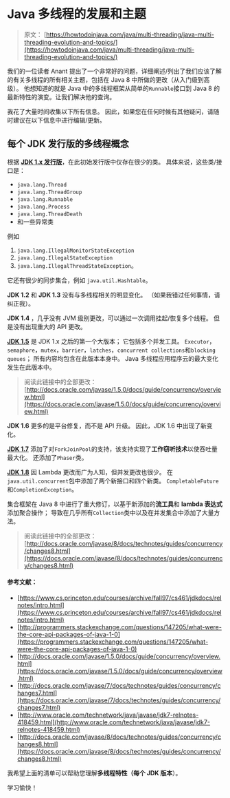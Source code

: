 # Java 多线程的发展和主题

> 原文： [https://howtodoinjava.com/java/multi-threading/java-multi-threading-evolution-and-topics/](https://howtodoinjava.com/java/multi-threading/java-multi-threading-evolution-and-topics/)

我们的一位读者 Anant 提出了一个非常好的问题，详细阐述/列出了我们应该了解的有关多线程的所有相关主题，包括在 Java 8 中所做的更改（从入门级到高级）。 他想知道的就是 Java 中的多线程框架从简单的`Runnable`接口到 Java 8 的最新特性的演变。让我们解决他的查询。

我花了大量时间收集以下所有信息。 因此，如果您在任何时候有其他疑问，请随时建议在以下信息中进行编辑/更新。

## 每个 JDK 发行版的多线程概念

根据 [**JDK 1.x 发行版**](https://www.cs.princeton.edu/courses/archive/fall97/cs461/jdkdocs/)，在此初始发行版中仅存在很少的类。 具体来说，这些类/接口是：

*   `java.lang.Thread`
*   `java.lang.ThreadGroup`
*   `java.lang.Runnable`
*   `java.lang.Process`
*   `java.lang.ThreadDeath`
*   和一些异常类

例如

1.  `java.lang.IllegalMonitorStateException`
2.  `java.lang.IllegalStateException`
3.  `java.lang.IllegalThreadStateException`。

它还有很少的同步集合，例如 `java.util.Hashtable`。

**JDK 1.2** 和 **JDK 1.3** 没有与多线程相关的明显变化。 （如果我错过任何事情，请纠正我）。

**JDK 1.4** ，几乎没有 JVM 级别更改，可以通过一次调用挂起/恢复多个线程。 但是没有出现重大的 API 更改。

[**JDK 1.5**](https://docs.oracle.com/javase/1.5.0/docs/guide/concurrency/overview.html) 是 JDK 1.x 之后的第一个大版本； 它包括多个并发工具。 `Executor`，`semaphore`，`mutex`，`barrier`，`latches`，`concurrent collections`和`blocking queues`； 所有内容均包含在此版本本身中。 Java 多线程应用程序云的最大变化发生在此版本中。

> 阅读此链接中的全部更改： [http://docs.oracle.com/javase/1.5.0/docs/guide/concurrency/overview.html](https://docs.oracle.com/javase/1.5.0/docs/guide/concurrency/overview.html)

**JDK 1.6** 更多的是平台修复，而不是 API 升级。 因此，JDK 1.6 中出现了新变化。

[**JDK 1.7**](https://docs.oracle.com/javase/7/docs/technotes/guides/concurrency/changes7.html) 添加了对`ForkJoinPool`的支持，该支持实现了**工作窃听技术**以使吞吐量最大化。 还添加了`Phaser`类。

[**JDK 1.8**](https://docs.oracle.com/javase/8/docs/technotes/guides/concurrency/changes8.html) 因 Lambda 更改而广为人知，但并发更改也很少。 在`java.util.concurrent`包中添加了两个新接口和四个新类。 `CompletableFuture`和`CompletionException`。

集合框架在 Java 8 中进行了重大修订，以基于新添加的**流工具**和 **lambda 表达式**添加聚合操作； 导致在几乎所有`Collection`类中以及在并发集合中添加了大量方法。

> 阅读此链接中的全部更改： [http://docs.oracle.com/javase/8/docs/technotes/guides/concurrency/changes8.html](https://docs.oracle.com/javase/8/docs/technotes/guides/concurrency/changes8.html)

#### 参考文献：

*   [https://www.cs.princeton.edu/courses/archive/fall97/cs461/jdkdocs/relnotes/intro.html](https://www.cs.princeton.edu/courses/archive/fall97/cs461/jdkdocs/relnotes/intro.html)
*   [http://programmers.stackexchange.com/questions/147205/what-were-the-core-api-packages-of-java-1-0](https://programmers.stackexchange.com/questions/147205/what-were-the-core-api-packages-of-java-1-0)
*   [http://docs.oracle.com/javase/1.5.0/docs/guide/concurrency/overview.html](https://docs.oracle.com/javase/1.5.0/docs/guide/concurrency/overview.html)
*   [http://docs.oracle.com/javase/7/docs/technotes/guides/concurrency/changes7.html](https://docs.oracle.com/javase/7/docs/technotes/guides/concurrency/changes7.html)
*   [http://www.oracle.com/technetwork/java/javase/jdk7-relnotes-418459.html](http://www.oracle.com/technetwork/java/javase/jdk7-relnotes-418459.html)
*   [http://docs.oracle.com/javase/8/docs/technotes/guides/concurrency/changes8.html](https://docs.oracle.com/javase/8/docs/technotes/guides/concurrency/changes8.html)

我希望上面的清单可以帮助您理解**多线程特性（每个 JDK 版本**）。

学习愉快！